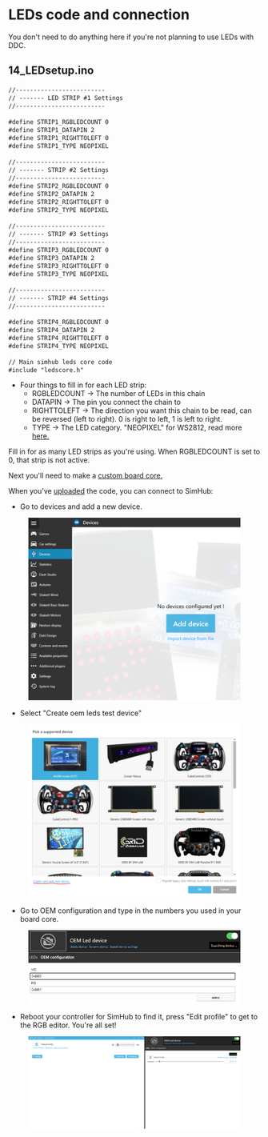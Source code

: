 # LEDs code and connection

You don't need to do anything here if you're not planning to use LEDs with DDC.&#x20;

## 14\_LEDsetup.ino

```
//-------------------------
// ------- LED STRIP #1 Settings
//-------------------------

#define STRIP1_RGBLEDCOUNT 0
#define STRIP1_DATAPIN 2
#define STRIP1_RIGHTTOLEFT 0
#define STRIP1_TYPE NEOPIXEL

//-------------------------
// ------- STRIP #2 Settings
//-------------------------
#define STRIP2_RGBLEDCOUNT 0
#define STRIP2_DATAPIN 2 
#define STRIP2_RIGHTTOLEFT 0
#define STRIP2_TYPE NEOPIXEL

//-------------------------
// ------- STRIP #3 Settings
//-------------------------
#define STRIP3_RGBLEDCOUNT 0
#define STRIP3_DATAPIN 2
#define STRIP3_RIGHTTOLEFT 0
#define STRIP3_TYPE NEOPIXEL

//-------------------------
// ------- STRIP #4 Settings
//-------------------------

#define STRIP4_RGBLEDCOUNT 0
#define STRIP4_DATAPIN 2
#define STRIP4_RIGHTTOLEFT 0
#define STRIP4_TYPE NEOPIXEL

// Main simhub leds core code
#include "ledscore.h"
```

* Four things to fill in for each LED strip:
  * RGBLEDCOUNT -> The number of LEDs in this chain
  * DATAPIN -> The pin you connect the chain to
  * RIGHTTOLEFT -> The direction you want this chain to be read, can be reversed (left to right). 0 is right to left, 1 is left to right.
  * TYPE -> The LED category. "NEOPIXEL" for WS2812, read more [here.](https://github.com/FastLED/FastLED/wiki/Overview#chipsets)

Fill in for as many LED strips as you're using. When RGBLEDCOUNT is set to 0, that strip is not active.&#x20;

Next you'll need to make a [custom board core. ](../4.-advanced-features/naming-the-controller.md)

When you've [uploaded](upload.md) the code, you can connect to SimHub:

* Go to devices and add a new device.

<figure><img src="../.gitbook/assets/image.png" alt=""><figcaption></figcaption></figure>

* Select "Create oem leds test device"

<figure><img src="../.gitbook/assets/image (14).png" alt=""><figcaption></figcaption></figure>

* Go to OEM configuration and type in the numbers you used in your board core.&#x20;

<figure><img src="../.gitbook/assets/image (12).png" alt=""><figcaption></figcaption></figure>

* Reboot your controller for SimHub to find it, press "Edit profile" to get to the RGB editor. You're all set!

<figure><img src="../.gitbook/assets/image (4).png" alt=""><figcaption></figcaption></figure>
